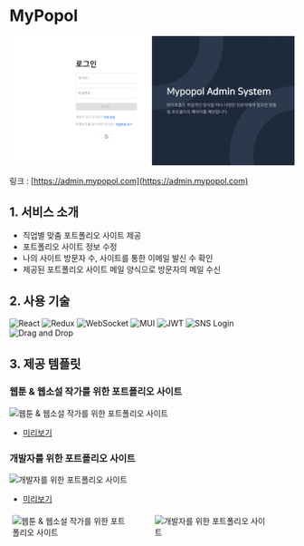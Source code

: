 # MyPopol

![Main](./src/assets/img/readme/main.png)

링크 : [https://admin.mypopol.com](https://admin.mypopol.com)

## 1. 서비스 소개

- 직업별 맞춤 포트폴리오 사이트 제공 
- 포트폴리오 사이트 정보 수정 
- 나의 사이트 방문자 수, 사이트를 통한 이메일 발신 수 확인
- 제공된 포트폴리오 사이트 메일 양식으로 방문자의 메일 수신  

## 2. 사용 기술

![React](https://img.shields.io/badge/React-20232A?style=for-the-badge&logo=react&logoColor=61DAFB)
![Redux](https://img.shields.io/badge/Redux-764ABC?style=for-the-badge&logo=redux&logoColor=white)
![WebSocket](https://img.shields.io/badge/WebSocket-000000?style=for-the-badge&logo=websocket&logoColor=white)
![MUI](https://img.shields.io/badge/MUI-007FFF?style=for-the-badge&logo=mui&logoColor=white)
![JWT](https://img.shields.io/badge/JWT-000000?style=for-the-badge&logo=jwt&logoColor=white)
![SNS Login](https://img.shields.io/badge/SNS%20Login-FF4500?style=for-the-badge&logo=auth0&logoColor=white)
![Drag and Drop](https://img.shields.io/badge/Drag%20and%20Drop-FFCC00?style=for-the-badge&logo=react-dnd&logoColor=white)

## 3. 제공 템플릿

### 웹툰 & 웹소설 작가를 위한 포트폴리오 사이트 
![웹툰 & 웹소설 작가를 위한 포트폴리오 사이트](./src/assets/img/readme/ptid01_rending.gif)
- [미리보기](https://site.mypopol.com/ptid01/example)

### 개발자를 위한 포트폴리오 사이트
![개발자를 위한 포트폴리오 사이트](./src/assets/img/readme/ptid02_rending.gif)
- [미리보기](https://site.mypopol.com/ptid02/example)

<div style="display: flex; flex-direction: row; justify-content: space-between;">
  <div style="flex: 1; padding: 5px;">
    <img src="./src/assets/img/readme/ptid01_rending.gif" alt="웹툰 & 웹소설 작가를 위한 포트폴리오 사이트" style="max-width: 200px; height: auto;">
    <br>
    <!-- <a href="https://site.mypopol.com/ptid01/example">미리보기</a> -->
  </div>
  <div style="flex: 1; padding: 5px;">
    <img src="./src/assets/img/readme/ptid02_rending.gif" alt="개발자를 위한 포트폴리오 사이트" style="max-width: 200px; height: auto;">
    <br>
    <!-- <a href="https://site.mypopol.com/ptid02/example">미리보기</a> -->
  </div>
</div>